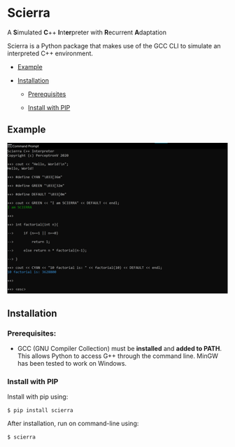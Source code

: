 # Scierra
A **S**imulated **C**++ **I**nt**er**preter with **R**ecurrent **A**daptation

Scierra is a Python package that makes use of the GCC CLI to simulate an interpreted C++ environment.

* [Example](#Example)

* [Installation](#Installation)

    * [Prerequisites](#Prerequisites)

    * [Install with PIP](#Install-with-PIP)

## Example
![Basic Scierra Demo](static/basic_demo.png "Scierra Basic Demo")

## Installation
### Prerequisites:
* GCC (GNU Compiler Collection) must be **installed** and **added to PATH**.
    This allows Python to access G++ through the command line. MinGW has been tested to work on Windows.

### Install with PIP
Install with pip using:

    $ pip install scierra
  
After installation, run on command-line using:

    $ scierra
